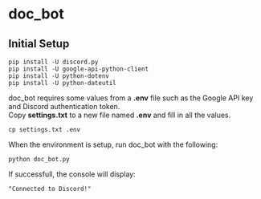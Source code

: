 # doc_bot

## Initial Setup
    pip install -U discord.py
    pip install -U google-api-python-client
    pip install -U python-dotenv
    pip install -U python-dateutil

doc_bot requires some values from a **.env** file such as the Google API key and Discord authentication token.  
Copy **settings.txt** to a new file named **.env** and fill in all the values.

    cp settings.txt .env
    

When the environment is setup, run doc_bot with the following:

    python doc_bot.py

If successfull, the console will display:

    "Connected to Discord!"